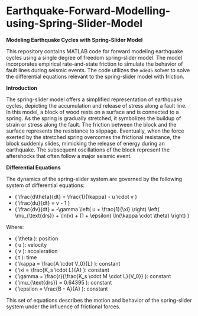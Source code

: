 # Earthquake-Forward-Modelling-using-Spring-Slider-Model


**Modeling Earthquake Cycles with Spring-Slider Model**

This repository contains MATLAB code for forward modeling earthquake cycles using a single degree of freedom spring-slider model. The model incorporates empirical rate-and-state friction to simulate the behavior of fault lines during seismic events. The code utilizes the `ode45` solver to solve the differential equations relevant to the spring-slider model with friction.

**Introduction**

The spring-slider model offers a simplified representation of earthquake cycles, depicting the accumulation and release of stress along a fault line. In this model, a block of wood rests on a surface and is connected to a spring. As the spring is gradually stretched, it symbolizes the buildup of strain or stress along the fault. The friction between the block and the surface represents the resistance to slippage. Eventually, when the force exerted by the stretched spring overcomes the frictional resistance, the block suddenly slides, mimicking the release of energy during an earthquake. The subsequent oscillations of the block represent the aftershocks that often follow a major seismic event.

**Differential Equations**

The dynamics of the spring-slider system are governed by the following system of differential equations:

- \( \frac{d\theta}{dt} = \frac{1}{\kappa} - u \cdot v \)
- \( \frac{du}{dt} = v - 1 \)
- \( \frac{dv}{dt} = -\gamma \left( u + \frac{1}{\xi} \right) \left( \mu_{\text{drs}} + \ln(v) + (1 + \epsilon) \ln(\kappa \cdot \theta) \right) \)

Where:
- \( \theta \): position
- \( u \): velocity
- \( v \): acceleration
- \( t \): time
- \( \kappa = \frac{A \cdot V_0}{L} \): constant
- \( \xi = \frac{K_s \cdot L}{A} \): constant
- \( \gamma = \frac{r}{\frac{K_s \cdot M \cdot L}{V_0}} \): constant
- \( \mu_{\text{drs}} = 0.64395 \): constant
- \( \epsilon = \frac{B - A}{A} \): constant

This set of equations describes the motion and behavior of the spring-slider system under the influence of frictional forces.
